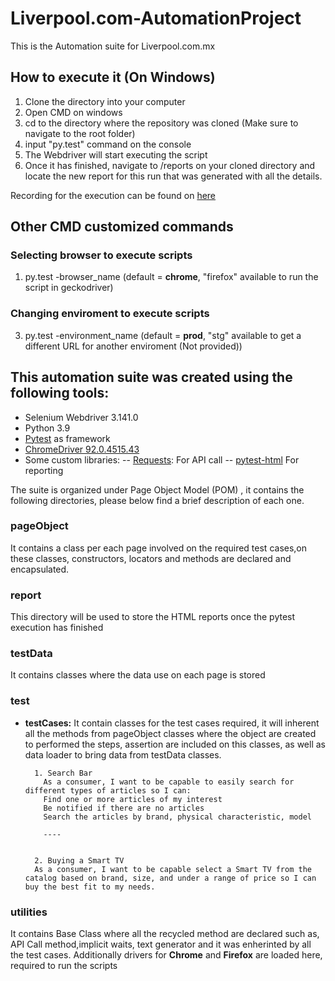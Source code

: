 # Liverpool.com-AutomationProject

This is the Automation suite for Liverpool.com.mx

## How to execute it (On Windows) 
  1. Clone the directory into your computer 
  2. Open CMD on windows
  3. cd to the directory where the repository was cloned (Make sure to navigate to the root folder) 
  4. input "py.test" command on the console
  5. The Webdriver will start executing the script 
  6. Once it has finished, navigate to /reports on your cloned directory and locate the new report for this run that was generated with all the details. 

Recording for the execution can be found on [here](https://www.screencast.com/t/jH26dYBD) 

## Other CMD customized commands 
### Selecting browser to execute scripts 
1. py.test -browser_name (default = **chrome**,   "firefox" available to run the script in geckodriver)

### Changing enviroment to execute scripts 
3. py.test -environment_name (default = **prod**,   "stg" available to get a different URL for another enviroment (Not provided))

## This automation suite was created  using the following tools:

- Selenium Webdriver 3.141.0 
- Python 3.9 
- [Pytest](https://docs.pytest.org/en/6.2.x/) as framework
- [ChromeDriver 92.0.4515.43](https://chromedriver.chromium.org/home) 
- Some custom libraries: 
-- [Requests](https://docs.python-requests.org/en/master/): For API call
--  [pytest-html](https://pytest-html.readthedocs.io/en/latest/index.html#) For reporting 

The suite is organized under Page Object Model (POM) , it contains the following directories, please below find a brief description of each one. 

### **pageObject**
It contains a class per each page involved on the required test cases,on these classes, constructors, locators and methods are declared and encapsulated. 
### **report**
This directory will be used to store the HTML reports once the pytest execution has finished 
### **testData**
It contains classes where the data use on each page is stored
### **test**

- **testCases:** It contain classes for the test cases required, it will inherent all the methods from pageObject classes where the object are created to performed the steps, assertion are included on this classes, as well   as data loader to bring data from testData classes.


        1. Search Bar
          As a consumer, I want to be capable to easily search for different types of articles so I can:
          Find one or more articles of my interest
          Be notified if there are no articles
          Search the articles by brand, physical characteristic, model
          
          ----
          
          
        2. Buying a Smart TV
        As a consumer, I want to be capable select a Smart TV from the catalog based on brand, size, and under a range of price so I can buy the best fit to my needs.
        
### **utilities**
It contains Base Class where all the recycled method are declared such as, API Call method,implicit waits, text generator and it was enherinted by all the test cases.
Additionally drivers for **Chrome** and **Firefox** are loaded here, required to run the scripts 
     
   

